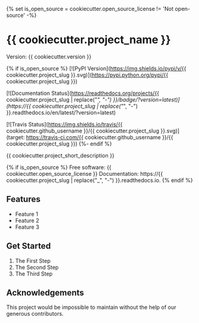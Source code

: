 {% set is_open_source = cookiecutter.open_source_license != 'Not open-source' -%}
# {{ cookiecutter.project_name }}

Version: {{ cookiecutter.version }}

{% if is_open_source %}
[![PyPI Version](https://img.shields.io/pypi/v/{{ cookiecutter.project_slug }}.svg)](https://pypi.python.org/pypi/{{ cookiecutter.project_slug }})

[![Documentation Status](https://readthedocs.org/projects/{{ cookiecutter.project_slug | replace("_", "-") }}/badge/?version=latest)](https://{{ cookiecutter.project_slug | replace("_", "-") }}.readthedocs.io/en/latest/?version=latest)

[![Travis Status](https://img.shields.io/travis/{{ cookiecutter.github_username }}/{{ cookiecutter.project_slug }}.svg)](target: https://travis-ci.com/{{ cookiecutter.github_username }}/{{ cookiecutter.project_slug }})
{%- endif %}

{{ cookiecutter.project_short_description }}

{% if is_open_source %}
Free software: {{ cookiecutter.open_source_license }}
Documentation: https://{{ cookiecutter.project_slug | replace("_", "-") }}.readthedocs.io.
{% endif %}

## Features

- Feature 1
- Feature 2
- Feature 3


## Get Started

1. The First Step
2. The Second Step
3. The Third Step


## Acknowledgements

This project would be impossible to maintain without the help of our generous contributors.